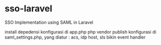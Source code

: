 # sso-laravel
SSO Implementation using SAML in Laravel


install depedensi
konfigurasi di app.php
php vendor publish
konfigurasi di saml_settings.php, yang diatur : acs, idp host, sls
bikin event handler
